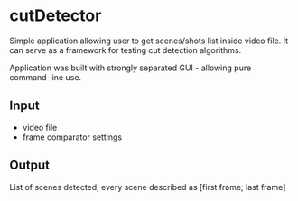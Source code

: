 # cutDetector
Simple application allowing user to get scenes/shots list inside video file.
It can serve as a framework for testing cut detection algorithms.

Application was built with strongly separated GUI - allowing pure command-line use.

## Input
- video file
- frame comparator settings

## Output
List of scenes detected, every scene described as [first frame; last frame]
